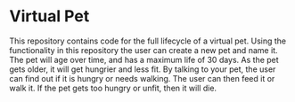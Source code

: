 # Virtual Pet
This repository contains code for the full lifecycle of a virtual pet. Using the functionality in this repository the user can create a new pet and name it. The pet will age over time, and has a maximum life of 30 days. As the pet gets older, it will get hungrier and less fit. By talking to your pet, the user can find out if it is hungry or needs walking. The user can then feed it or walk it. If the pet gets too hungry or unfit, then it will die.
